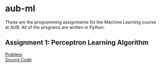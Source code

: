 # aub-ml
These are the programming assignments for the Machine Learning course at AUB. All of the programs are written in Python.

## Assignment 1: Perceptron Learning Algorithm
[Problem](https://github.com/ahmadghizzawi/aub-ml/blob/master/assignment1/assignment1.md) <br />
[Source Code](https://github.com/ahmadghizzawi/aub-ml/blob/master/assignment1/assignment1-perceptron.py)
